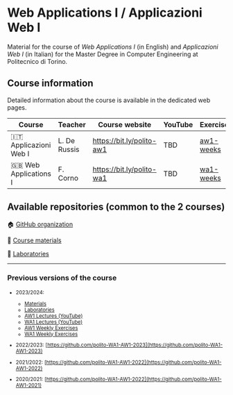# Web Applications I / Applicazioni Web I

Material for the course of _Web Applications I_ (in English) and _Applicazioni Web I_ (in Italian) for the Master Degree in Computer Engineering at Politecnico di Torino.

## Course information

Detailed information about the course is available in the dedicated web pages.

| Course | Teacher | Course website | YouTube | Exercises |
|----------|-------|---------|---------|--------|
| :it: Applicazioni Web I  | L. De Russis | <https://bit.ly/polito-aw1> | TBD | [aw1-weeks](https://github.com/polito-webapp1/aw1-weeks-2025) |
| :gb: Web Applications I| F. Corno | <https://bit.ly/polito-wa1> | TBD | [wa1-weeks](https://github.com/polito-webapp1/wa1-weeks-2025) |

## Available repositories (common to the 2 courses)

:house: [GitHub organization](https://github.com/polito-webapp1)

:blue_book: [Course materials](https://github.com/polito-webapp1/material-2025)

:blue_book: [Laboratories](https://github.com/polito-webapp1/lab-2025)

<hr/>

### Previous versions of the course

<small>
  
- 2023/2024:
  
  - [Materials](https://github.com/polito-webapp1/material-2024)
  - [Laboratories](https://github.com/polito-webapp1/lab-2024)
  - [AW1 Lectures (YouTube)](https://www.youtube.com/playlist?list=PLs7DWGc_wmwTz6XD62wCYGRaVXMztRpwd)
  - [WA1 Lectures (YouTube)](https://www.youtube.com/playlist?list=PLqRTLlwsxDL9lcLij9lXLxTGQHhKIgSFt)
  - [AW1 Weekly Exercises](https://github.com/polito-webapp1/aw1-weeks-2024)
  - [WA1 Weekly Exercises](https://github.com/polito-webapp1/wa1-weeks-2024)
 
- 2022/2023: [https://github.com/polito-WA1-AW1-2023](https://github.com/polito-WA1-AW1-2023)
- 2021/2022: [https://github.com/polito-WA1-AW1-2022](https://github.com/polito-WA1-AW1-2022)
- 2020/2021: [https://github.com/polito-WA1-AW1-2022](https://github.com/polito-WA1-AW1-2021)

</small>
